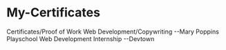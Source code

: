 # My-Certificates
Certificates/Proof of Work
Web Development/Copywriting
--Mary Poppins Playschool
Web Development Internship
--Devtown
